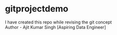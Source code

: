 # gitprojectdemo
I have created this repo while revising the git concept
<br>
Author - Ajit Kumar Singh [Aspiring Data Engineer]
